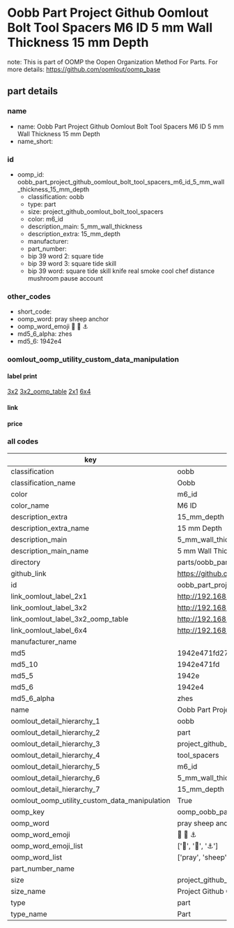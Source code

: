 # Oobb Part Project Github Oomlout Bolt Tool Spacers M6 ID 5 mm Wall Thickness 15 mm Depth  

note: This is part of OOMP the Oopen Organization Method For Parts. For more details: https://github.com/oomlout/oomp_base

##  part details
  







### name
* name: Oobb Part Project Github Oomlout Bolt Tool Spacers M6 ID 5 mm Wall Thickness 15 mm Depth
* name_short: 
### id
* oomp_id: oobb_part_project_github_oomlout_bolt_tool_spacers_m6_id_5_mm_wall_thickness_15_mm_depth
  * classification: oobb
  * type: part
  * size: project_github_oomlout_bolt_tool_spacers
  * color: m6_id
  * description_main: 5_mm_wall_thickness
  * description_extra: 15_mm_depth
  * manufacturer: 
  * part_number: 
  * bip 39 word 2: square tide
  * bip 39 word 3: square tide skill
  * bip 39 word: square tide skill knife real smoke cool chef distance mushroom pause account

### other_codes
* short_code: 
* oomp_word: pray sheep anchor
* oomp_word_emoji :pray: :sheep: :anchor:
* md5_6_alpha: zhes
* md5_6: 1942e4






### oomlout_oomp_utility_custom_data_manipulation
#### label print
[3x2](http://192.168.1.245:1112/?label=oomp%20zhes)
[3x2_oomp_table](http://192.168.1.108:1112/?label=oomp%20zhes)
[2x1](http://192.168.1.242:1112/?label=oomp%20zhes)
[6x4](http://192.168.1.55:1112/?label=oomp%20zhes)    

#### link

                              

#### price







### all codes 
| key | value |  
| --- | --- |  
| classification | oobb |  
| classification_name | Oobb |  
| color | m6_id |  
| color_name | M6 ID |  
| description_extra | 15_mm_depth |  
| description_extra_name | 15 mm Depth |  
| description_main | 5_mm_wall_thickness |  
| description_main_name | 5 mm Wall Thickness |  
| directory | parts/oobb_part_project_github_oomlout_bolt_tool_spacers_m6_id_5_mm_wall_thickness_15_mm_depth |  
| github_link | https://github.com/oomlout/oomlout_oomp_part_src/tree/main/parts/oobb_part_project_github_oomlout_bolt_tool_spacers_m6_id_5_mm_wall_thickness_15_mm_depth |  
| id | oobb_part_project_github_oomlout_bolt_tool_spacers_m6_id_5_mm_wall_thickness_15_mm_depth |  
| link_oomlout_label_2x1 | http://192.168.1.242:1112/?label=oomp%20zhes |  
| link_oomlout_label_3x2 | http://192.168.1.245:1112/?label=oomp%20zhes |  
| link_oomlout_label_3x2_oomp_table | http://192.168.1.108:1112/?label=oomp%20zhes |  
| link_oomlout_label_6x4 | http://192.168.1.55:1112/?label=oomp%20zhes |  
| manufacturer_name |  |  
| md5 | 1942e471fd2745fb335977bb94f8769b |  
| md5_10 | 1942e471fd |  
| md5_5 | 1942e |  
| md5_6 | 1942e4 |  
| md5_6_alpha | zhes |  
| name | Oobb Part Project Github Oomlout Bolt Tool Spacers M6 ID 5 mm Wall Thickness 15 mm Depth |  
| oomlout_detail_hierarchy_1 | oobb |  
| oomlout_detail_hierarchy_2 | part |  
| oomlout_detail_hierarchy_3 | project_github_bolt |  
| oomlout_detail_hierarchy_4 | tool_spacers |  
| oomlout_detail_hierarchy_5 | m6_id |  
| oomlout_detail_hierarchy_6 | 5_mm_wall_thickness |  
| oomlout_detail_hierarchy_7 | 15_mm_depth |  
| oomlout_oomp_utility_custom_data_manipulation | True |  
| oomp_key | oomp_oobb_part_project_github_oomlout_bolt_tool_spacers_m6_id_5_mm_wall_thickness_15_mm_depth |  
| oomp_word | pray sheep anchor |  
| oomp_word_emoji | :pray: :sheep: :anchor: |  
| oomp_word_emoji_list | [':pray:', ':sheep:', ':anchor:'] |  
| oomp_word_list | ['pray', 'sheep', 'anchor'] |  
| part_number_name |  |  
| size | project_github_oomlout_bolt_tool_spacers |  
| size_name | Project Github Oomlout Bolt Tool Spacers |  
| type | part |  
| type_name | Part |  
